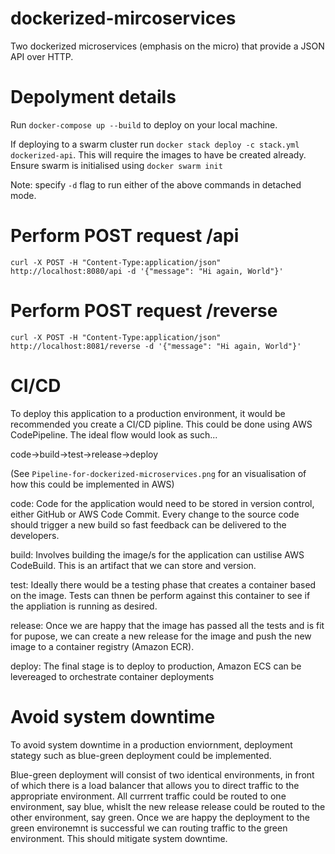 # dockerized-mircoservices
Two dockerized microservices (emphasis on the micro) that provide a JSON API over HTTP.

# Depolyment details
Run `docker-compose up --build` to deploy on your local machine. 

If deploying to a swarm cluster run `docker stack deploy -c stack.yml dockerized-api`.
This will require the images to have be created already. 
Ensure swarm is initialised using `docker swarm init`

Note: specify `-d` flag to run either of the above commands in detached mode.

# Perform POST request /api
`curl -X POST -H "Content-Type:application/json" http://localhost:8080/api -d '{"message": "Hi again, World"}'`

# Perform POST request /reverse
`curl -X POST -H "Content-Type:application/json" http://localhost:8081/reverse -d '{"message": "Hi again, World"}'`

# CI/CD
To deploy this application to a production environment, it would be recommended you create a CI/CD pipline. This could be done using AWS CodePipeline. The ideal flow would look as such...

code->build->test->release->deploy

(See `Pipeline-for-dockerized-microservices.png` for an visualisation of how this could be implemented in AWS)

code: Code for the application would need to be stored in version control, either GitHub or AWS Code Commit. Every change to the source code should trigger a new build so fast feedback can be delivered to the developers.

build: Involves building the image/s for the application can ustilise AWS CodeBuild. This is an artifact that we can store and version.

test: Ideally there would be a testing phase that creates a container based on the image. Tests can thnen be perform against this container to see if the appliation is running as desired.

release: Once we are happy that the image has passed all the tests and is fit for pupose, we can create a new release for the image and push the new image to a container registry (Amazon ECR).

deploy: The final stage is to deploy to production, Amazon ECS can be levereaged to orchestrate container deployments

# Avoid system downtime
To avoid system downtime in a production enviornment, deployment stategy such as blue-green deployment could be implemented. 

Blue-green deployment will consist of two identical environments, in front of which there is a load balancer that allows you to direct traffic to the appropriate environment. All currrent traffic could be routed to one environment, say blue, whislt the new release release could be routed to the other environment, say green. Once we are happy the deployment to the green environemnt is successful we can routing traffic to the green environment. This should mitigate system downtime.
